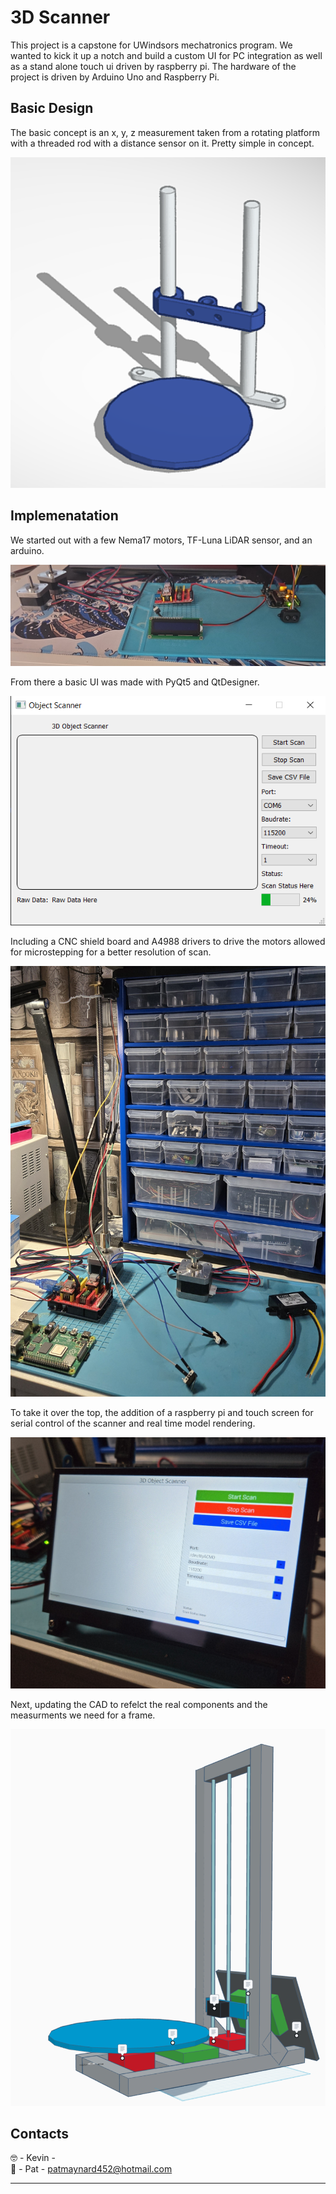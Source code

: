 # 3D Scanner

This project is a capstone for UWindsors mechatronics program. We wanted to kick it up a notch and build a custom UI for PC integration as well as a stand alone touch ui driven by raspberry pi. 
The hardware of the project is driven by Arduino Uno and Raspberry Pi.

## Basic Design

The basic concept is an x, y, z measurement taken from a rotating platform with a threaded rod with a distance sensor on it. Pretty simple in concept. 

![First CAD](/Assets/assets/model.png)

## Implemenatation

We started out with a few Nema17 motors, TF-Luna LiDAR sensor, and an arduino. 

![Basics](/Assets/assets/week1-layout.jpg)

From there a basic UI was made with PyQt5 and QtDesigner.

![Basic UI](/Assets/assets/UI.png)

Including a CNC shield board and A4988 drivers to drive the motors allowed for microstepping for a better resolution of scan.

![Mechanical Mock up](/Assets/assets/week3-mockup.jpg)

To take it over the top, the addition of a raspberry pi and touch screen for serial control of the scanner and real time model rendering.

![UI Mock up](/Assets/assets/week4_HMI_2.jpg)

Next, updating the CAD to refelct the real components and the measurments we need for a frame.

![CAD Update](/Assets/assets/week4-CAD.png)


## Contacts
🤓 - Kevin -  <br/>
🤬 - Pat - patmaynard452@hotmail.com

---